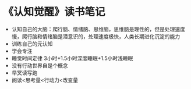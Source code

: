 # 《认知觉醒》读书笔记
+ 认知自己的大脑：爬行脑、情绪脑、思维脑，思维脑是理性的，但是处理速度慢，爬行脑和情绪脑是潜意识的，处理速度极快，人类长期进化沉淀的能力
+ 训练自己的元认知
+ 学会专注
+ 睡觉时间定律 3小时+1.5小时深度睡眠+1.5小时浅睡眠
+ 没有行动世界自是个概念
+ 早冥读写跑
+ 阅读<思考量<行动力<改变量